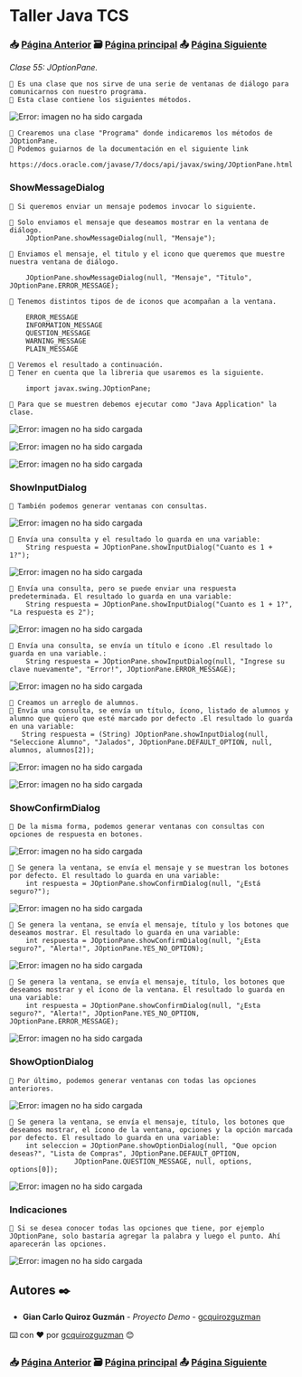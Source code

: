 # Taller Java TCS
### 📥 [Página Anterior](https://github.com/gcquirozguzman/java-tcs-202001/tree/ICLC100001) 🗃️ [Página principal](https://github.com/gcquirozguzman/java-tcs-202001) 📤 [Página Siguiente](https://github.com/gcquirozguzman/java-tcs-202001/tree/GE00100001 )

_Clase 55: JOptionPane._

```
📢 Es una clase que nos sirve de una serie de ventanas de diálogo para comunicarnos con nuestro programa.
📢 Esta clase contiene los siguientes métodos.
```

![Error: imagen no ha sido cargada](https://github.com/gcquirozguzman/java-tcs-202001/blob/Clase-55/imagenes/pagina_55_1.png)

```
📢 Crearemos una clase "Programa" donde indicaremos los métodos de JOptionPane.
📢 Podemos guiarnos de la documentación en el siguiente link
    https://docs.oracle.com/javase/7/docs/api/javax/swing/JOptionPane.html
```

### ShowMessageDialog

```
📢 Si queremos enviar un mensaje podemos invocar lo siguiente.

📢 Solo enviamos el mensaje que deseamos mostrar en la ventana de diálogo.
    JOptionPane.showMessageDialog(null, "Mensaje");
    
📢 Enviamos el mensaje, el titulo y el icono que queremos que muestre nuestra ventana de diálogo.
  
    JOptionPane.showMessageDialog(null, "Mensaje", "Titulo", JOptionPane.ERROR_MESSAGE);
    
📢 Tenemos distintos tipos de de iconos que acompañan a la ventana.
    
    ERROR_MESSAGE
    INFORMATION_MESSAGE    
    QUESTION_MESSAGE
    WARNING_MESSAGE
    PLAIN_MESSAGE

📢 Veremos el resultado a continuación.
📢 Tener en cuenta que la libreria que usaremos es la siguiente.
    
    import javax.swing.JOptionPane;

📢 Para que se muestren debemos ejecutar como "Java Application" la clase.
```

![Error: imagen no ha sido cargada](https://github.com/gcquirozguzman/java-tcs-202001/blob/Clase-55/imagenes/pagina_55_2.png)

![Error: imagen no ha sido cargada](https://github.com/gcquirozguzman/java-tcs-202001/blob/Clase-55/imagenes/pagina_55_3.png)

![Error: imagen no ha sido cargada](https://github.com/gcquirozguzman/java-tcs-202001/blob/Clase-55/imagenes/pagina_55_4.png)

### ShowInputDialog

```
📢 También podemos generar ventanas con consultas.
```

![Error: imagen no ha sido cargada](https://github.com/gcquirozguzman/java-tcs-202001/blob/Clase-55/imagenes/pagina_55_5.png)

```
📢 Envía una consulta y el resultado lo guarda en una variable:
    String respuesta = JOptionPane.showInputDialog("Cuanto es 1 + 1?");
```

![Error: imagen no ha sido cargada](https://github.com/gcquirozguzman/java-tcs-202001/blob/Clase-55/imagenes/pagina_55_6.png)


```
📢 Envía una consulta, pero se puede enviar una respuesta predeterminada. El resultado lo guarda en una variable:
    String respuesta = JOptionPane.showInputDialog("Cuanto es 1 + 1?", "La respuesta es 2");
```

![Error: imagen no ha sido cargada](https://github.com/gcquirozguzman/java-tcs-202001/blob/Clase-55/imagenes/pagina_55_7.png)

```
📢 Envía una consulta, se envía un título e ícono .El resultado lo guarda en una variable.:
    String respuesta = JOptionPane.showInputDialog(null, "Ingrese su clave nuevamente", "Error!", JOptionPane.ERROR_MESSAGE);
```

![Error: imagen no ha sido cargada](https://github.com/gcquirozguzman/java-tcs-202001/blob/Clase-55/imagenes/pagina_55_8.png)


```
📢 Creamos un arreglo de alumnos.
📢 Envía una consulta, se envía un título, ícono, listado de alumnos y alumno que quiero que esté marcado por defecto .El resultado lo guarda en una variable:
   String respuesta = (String) JOptionPane.showInputDialog(null, "Seleccione Alumno", "Jalados", JOptionPane.DEFAULT_OPTION, null, alumnos, alumnos[2]);
```

![Error: imagen no ha sido cargada](https://github.com/gcquirozguzman/java-tcs-202001/blob/Clase-55/imagenes/pagina_55_9.png)

![Error: imagen no ha sido cargada](https://github.com/gcquirozguzman/java-tcs-202001/blob/Clase-55/imagenes/pagina_55_10.png)

### ShowConfirmDialog

```
📢 De la misma forma, podemos generar ventanas con consultas con opciones de respuesta en botones.
```

![Error: imagen no ha sido cargada](https://github.com/gcquirozguzman/java-tcs-202001/blob/Clase-55/imagenes/pagina_55_11.png)

```
📢 Se genera la ventana, se envía el mensaje y se muestran los botones por defecto. El resultado lo guarda en una variable:
    int respuesta = JOptionPane.showConfirmDialog(null, "¿Está seguro?");
```

![Error: imagen no ha sido cargada](https://github.com/gcquirozguzman/java-tcs-202001/blob/Clase-55/imagenes/pagina_55_12.png)

```
📢 Se genera la ventana, se envía el mensaje, título y los botones que deseamos mostrar. El resultado lo guarda en una variable:
    int respuesta = JOptionPane.showConfirmDialog(null, "¿Esta seguro?", "Alerta!", JOptionPane.YES_NO_OPTION);
```

![Error: imagen no ha sido cargada](https://github.com/gcquirozguzman/java-tcs-202001/blob/Clase-55/imagenes/pagina_55_13.png)

```
📢 Se genera la ventana, se envía el mensaje, título, los botones que deseamos mostrar y el ícono de la ventana. El resultado lo guarda en una variable:
    int respuesta = JOptionPane.showConfirmDialog(null, "¿Esta seguro?", "Alerta!", JOptionPane.YES_NO_OPTION, JOptionPane.ERROR_MESSAGE);
```

![Error: imagen no ha sido cargada](https://github.com/gcquirozguzman/java-tcs-202001/blob/Clase-55/imagenes/pagina_55_14.png)

### ShowOptionDialog

```
📢 Por último, podemos generar ventanas con todas las opciones anteriores.
```

![Error: imagen no ha sido cargada](https://github.com/gcquirozguzman/java-tcs-202001/blob/Clase-55/imagenes/pagina_55_15.png)

```
📢 Se genera la ventana, se envía el mensaje, título, los botones que deseamos mostrar, el ícono de la ventana, opciones y la opción marcada por defecto. El resultado lo guarda en una variable:
    int seleccion = JOptionPane.showOptionDialog(null, "Que opcion deseas?", "Lista de Compras", JOptionPane.DEFAULT_OPTION, 
				JOptionPane.QUESTION_MESSAGE, null, options, options[0]);
```

![Error: imagen no ha sido cargada](https://github.com/gcquirozguzman/java-tcs-202001/blob/Clase-55/imagenes/pagina_55_16.png)

### Indicaciones

```
📢 Si se desea conocer todas las opciones que tiene, por ejemplo JOptionPane, solo bastaría agregar la palabra y luego el punto. Ahí aparecerán las opciones.
```

![Error: imagen no ha sido cargada](https://github.com/gcquirozguzman/java-tcs-202001/blob/Clase-55/imagenes/pagina_55_17.png)

## Autores ✒️

* **Gian Carlo Quiroz Guzmán** - *Proyecto Demo* - [gcquirozguzman](https://github.com/gcquirozguzman)

⌨️ con ❤️ por [gcquirozguzman](https://github.com/gcquirozguzman) 😊

### 📥 [Página Anterior](https://github.com/gcquirozguzman/java-tcs-202001/tree/ICLC100001) 🗃️ [Página principal](https://github.com/gcquirozguzman/java-tcs-202001) 📤 [Página Siguiente](https://github.com/gcquirozguzman/java-tcs-202001/tree/GE00100001 )
